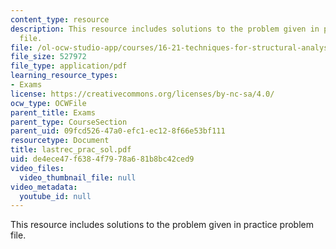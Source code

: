 ```yaml
---
content_type: resource
description: This resource includes solutions to the problem given in practice problem
  file.
file: /ol-ocw-studio-app/courses/16-21-techniques-for-structural-analysis-and-design-spring-2005/de4ece47f6384f7978a681b8bc42ced9_lastrec_prac_sol.pdf
file_size: 527972
file_type: application/pdf
learning_resource_types:
- Exams
license: https://creativecommons.org/licenses/by-nc-sa/4.0/
ocw_type: OCWFile
parent_title: Exams
parent_type: CourseSection
parent_uid: 09fcd526-47a0-efc1-ec12-8f66e53bf111
resourcetype: Document
title: lastrec_prac_sol.pdf
uid: de4ece47-f638-4f79-78a6-81b8bc42ced9
video_files:
  video_thumbnail_file: null
video_metadata:
  youtube_id: null
---
```

This resource includes solutions to the problem given in practice problem file.